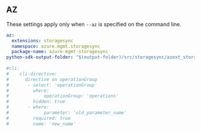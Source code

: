 ## AZ

These settings apply only when `--az` is specified on the command line.

``` yaml $(az)
az:
  extensions: storagesync
  namespace: azure.mgmt.storagesync
  package-name: azure-mgmt-storagesync
python-sdk-output-folder: "$(output-folder)/src/storagesync/azext_storagesync/vendored_sdks/storagesync"
  
#cli:
#    cli-directive:
#      directive on operationGroup
#       - select: 'operationGroup'
#         where:
#             operationGroup: 'operations'
#         hidden: true
#       - where:
#             parameter: 'old_parameter_name'
#         required: true
#         name: 'new_name'

```
